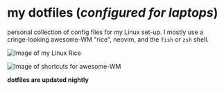 # my dotfiles (***configured for laptops***) 

personal collection of config files for my Linux set-up. I mostly use a cringe-looking awesome-WM "rice", neovim, and the `fish` or `zsh` shell.

![Image of my Linux Rice](https://aedrielkylejavier.me/assets/rice8.png)

![Image of shortcuts for awesome-WM](https://aedrielkylejavier.me/assets/shortcuts3.png)

**dotfiles are updated nightly**
